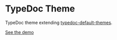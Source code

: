 # TypeDoc Theme

TypeDoc theme extending [typedoc-default-themes](https://github.com/TypeStrong/typedoc-default-themes).

[See the demo](https://juliendargelos.github.io/typedoc-theme)
